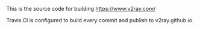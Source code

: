 This is the source code for building https://www.v2ray.com/

Travis.CI is configured to build every commit and publish to v2ray.github.io.

